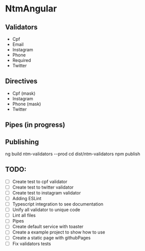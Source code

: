 # NtmAngular

## Validators

- Cpf
- Email
- Instagram
- Phone
- Required
- Twitter

## Directives

- Cpf (mask)
- Instagram
- Phone (mask)
- Twitter

## Pipes (in progress)

## Publishing

ng build ntm-validators --prod
cd dist/ntm-validators
npm publish

## TODO:

- [ ] Create test to cpf validator
- [ ] Create test to twitter validator
- [ ] Create test to instagram validator
- [ ] Adding ESLint
- [ ] Typescript integration to see documentation
- [ ] Unify all validator to unique code
- [ ] Lint all files
- [ ] Pipes
- [ ] Create default service with toaster
- [ ] Create a example project to show how to use
- [ ] Create a static page with githubPages
- [ ] Fix validators tests
